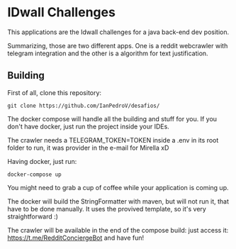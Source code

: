 # IDwall Challenges

This applications are the Idwall challenges for a java back-end dev position.

Summarizing, those are two different apps. One is a reddit webcrawler with telegram integration and the other is a algorithm for text
justification.

## Building

First of all, clone this repository:

`git clone https://github.com/IanPedroV/desafios/`

The docker compose will handle all the building and stuff for you. If you don't have docker, just run the project
inside your IDEs.

The crawler needs a TELEGRAM_TOKEN=TOKEN inside a .env in its root folder to run, it was provider in the e-mail for Mirella xD

Having docker, just run:

`docker-compose up`

You might need to grab a cup of coffee while your application is coming up. 

The docker will build the StringFormatter with maven, but will not run it, that have to be done manually. It uses the 
provived template, so it's very straightforward :)

The crawler will be available in the end of the compose build: just access it: https://t.me/RedditConciergeBot and have fun!